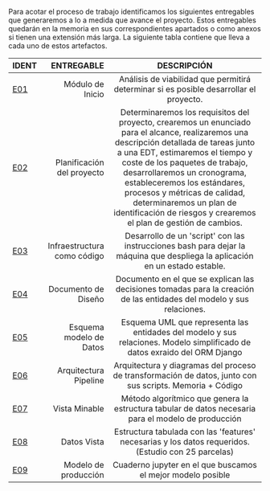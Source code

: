 Para acotar el proceso de trabajo identificamos los siguientes entregables que generaremos a lo a medida que avance el proyecto. Estos entregables quedarán en la memoria en sus correspondientes apartados o como anexos si tienen una extensión más larga. La siguiente tabla contiene que lleva a cada uno de estos artefactos.

IDENT | ENTREGABLE | DESCRIPCIÓN
:----------------|-------------:|:-------------:
[E01](https://github.com/alesteba/tfg/tree/main/entregables/pipeline) | Módulo de Inicio | Análisis de viabilidad que permitirá determinar si es posible desarrollar el proyecto.
[E02](https://alesteba.github.io/tfg/#PLANIFICACI%C3%93N) | Planificación del proyecto | Determinaremos los requisitos del proyecto, crearemos un enunciado para el alcance, realizaremos una descripción detallada de tareas junto a una EDT, estimaremos el tiempo y coste de los paquetes de trabajo, desarrollaremos un cronograma, estableceremos los estándares, procesos y métricas de calidad, determinaremos un plan de identificación de riesgos y crearemos el plan de gestión de cambios.
[E03](https://github.com/alesteba/tfg/tree/main/entregables/infraestructure) | Infraestructura como código | Desarrollo de un 'script' con las instrucciones bash para dejar la máquina que despliega la aplicación en un estado estable. 
[E04]() | Documento de Diseño | Documento en el que se explican las decisiones tomadas para la creación de las entidades del modelo y sus relaciones. 
[E05](https://github.com/alesteba/tfg/tree/main/entregables/models.py) | Esquema modelo de Datos | Esquema UML que representa las entidades del modelo y sus relaciones. Modelo simplificado de datos exraido del ORM Django 
[E06](https://github.com/alesteba/tfg/tree/main/entregables/models.py) | Arquitectura Pipeline | Arquitectura y diagramas del proceso de transformación de datos, junto con sus scripts. Memoria + Código
[E07](https://github.com/alesteba/tfg/blob/main/entregables/view.ipynb) | Vista Minable | Método algorítmico que genera la estructura tabular de datos necesaria para el modelo de producción
[E08](https://github.com/alesteba/tfg/blob/main/entregables/view.ipynb) | Datos Vista | Estructura tabulada con las 'features' necesarias y los datos requeridos. (Estudio con 25 parcelas)
[E09](https://github.com/alesteba/tfg/blob/main/entregables/model_IA) | Modelo de producción | Cuaderno jupyter en el que buscamos el mejor modelo posible
